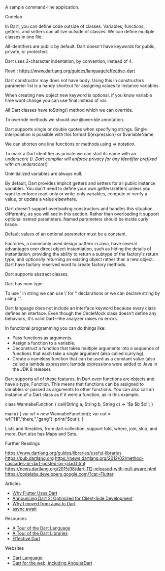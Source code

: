 A sample command-line application.

Codelab

In Dart, you can define code outside of classes. Variables, functions, getters, and setters can all live outside of classes. We can define multiple classes in one file.

All identifiers are public by default. Dart doesn't have keywords for public, private, or protected.

Dart uses 2-character indentation, by convention, instead of 4.

Read : https://www.dartlang.org/guides/language/effective-dart

Dart constructor may does not have body. Using this in constructors parameter list is a handy shortcut for assigning values to instance variables.

When creating new object new keyword is optional. if you know variable time wont change you can use final instead of var.

All Dart classes have toString() method which we can override.

To override methods we should use @override annotation.

Dart supports single or double quotes when specifying strings. Single interpolation is possible with this format ${expression} or $variableName

We can shorten one line functions or methods using => notation.

To mark a Dart identifier as private we can start its name with an underscore (_). Dart compiler will enforce privacy for any identifier prefixed with an underscore(_)

Uninitialized variables are always null.

By default, Dart provides implicit getters and setters for all public instance variables. You don't need to define your own getters/setters unless you want to enforce read-only or write-only variables, compute or verify a value, or update a value elsewhere.

Dart doesn't support overloading constructors and handles this situation differently, as you will see in this section. Rather than overloading it support optional named parameters. Named parameters should be inside curly brace.

Default values of an optional parameter must be a constant.

Factories, a commonly used design pattern in Java, have several advantages over direct object instantiation, such as hiding the details of instantiation, providing the ability to return a subtype of the factory's return type, and optionally returning an existing object rather than a new object. Dart have factory reserved word to create factory methods.

Dart supports abstract classes.

Dart has num type.

To use ‘ in string we can use \’ for ‘’ declarations or we can declare string by using “”.

Dart language does not include an interface keyword because every class defines an interface. Even though the CircleMock class doesn't define any behaviors, it's valid Dart—the analyzer raises no errors.

In functional programming you can do things like:
* Pass functions as arguments.
* Assign a function to a variable.
* Deconstruct a function that takes multiple arguments into a sequence of functions that each take a single argument (also called currying).
* Create a nameless function that can be used as a constant value (also called a lambda expression; lambda expressions were added to Java in the JDK 8 release).

Dart supports all of these features. In Dart even functions are objects and have a type, Function. This means that functions can be assigned to variables or passed as arguments to other functions. You can also call an instance of a Dart class as if it were a function, as in this example.

class WannabeFunction {
  call(String a, String b, String c) => '$a $b $c!';
}

main() {
  var wf = new WannabeFunction();
  var out = wf("Hi","there,","gang");
  print('$out');
}

Lists and Iterables, from dart:collection, support fold, where, join, skip, and more. Dart also has Maps and Sets.

Further Readings 

https://www.dartlang.org/guides/libraries/useful-libraries
https://pub.dartlang.org
https://news.dartlang.org/2012/02/method-cascades-in-dart-posted-by-gilad.html
https://news.dartlang.org/2015/08/dart-112-released-with-null-aware.html
https://codelabs.developers.google.com/?cat=Flutter

Articles
* [Why Flutter Uses Dart](https://hackernoon.com/why-flutter-uses-dart-dd635a054ebf)
* [Announcing Dart 2: Optimized for Client-Side Development](https://medium.com/dartlang/announcing-dart-2-80ba01f43b6)
* [Why I moved from Java to Dart](https://hackernoon.com/why-i-moved-from-java-to-dart-8f3802b1d652)
* [async await](https://dartpad.dartlang.org/fae22cffa7b184b4d27cd96dd633a5af)

Resources
* [A Tour of the Dart Language](https://www.dartlang.org/guides/language/language-tour)
* [A Tour of the Dart Libraries](https://www.dartlang.org/guides/libraries/library-tour)
* [Effective Dart](https://www.dartlang.org/guides/language/effective-dart)

Websites
* [Dart Language](www.dartlang.org) 
* [Dart for the web, including AngularDart](webdev.dartlang.org) 